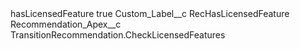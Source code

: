 <?xml version="1.0" encoding="UTF-8"?>
<CustomMetadata xmlns="http://soap.sforce.com/2006/04/metadata" xmlns:xsi="http://www.w3.org/2001/XMLSchema-instance" xmlns:xsd="http://www.w3.org/2001/XMLSchema">
    <label>hasLicensedFeature</label>
    <protected>true</protected>
    <values>
        <field>Custom_Label__c</field>
        <value xsi:type="xsd:string">RecHasLicensedFeature</value>
    </values>
    <values>
        <field>Recommendation_Apex__c</field>
        <value xsi:type="xsd:string">TransitionRecommendation.CheckLicensedFeatures</value>
    </values>
</CustomMetadata>
